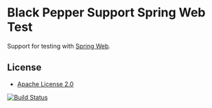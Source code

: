 Black Pepper Support Spring Web Test
====================================

Support for testing with
[Spring Web](http://docs.spring.io/spring/docs/current/spring-framework-reference/html/spring-web.html).

License
-------

* [Apache License 2.0](http://www.apache.org/licenses/LICENSE-2.0.html)

[![Build Status](https://travis-ci.org/BlackPepperSoftware/bp-support-spring-web-test.svg?branch=master)](https://travis-ci.org/BlackPepperSoftware/bp-support-spring-web-test)
